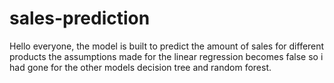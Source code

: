 # sales-prediction
Hello everyone, the model is built to predict the amount of sales for different products
the assumptions made for the linear regression becomes false so i had gone for the other models
decision tree and random forest.
